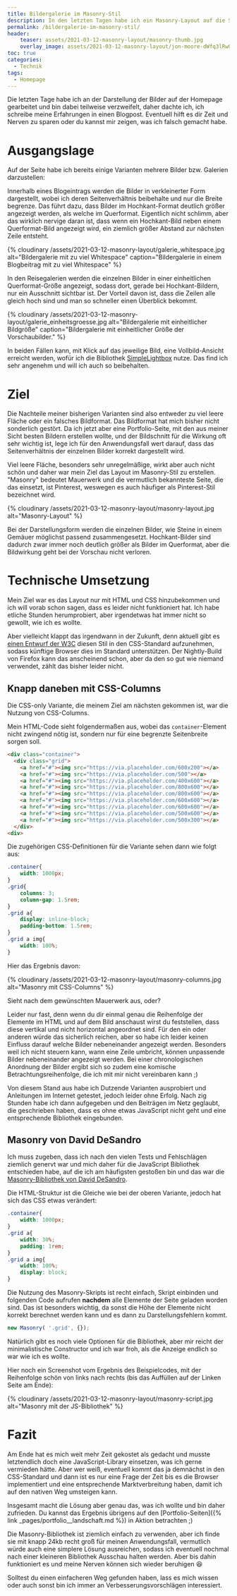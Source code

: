 ```yaml
---
title: Bildergalerie im Masonry-Stil
description: In den letzten Tagen habe ich ein Masonry-Layout auf die Seite eingebaut und hier schildere ich meine Fehlschläge und Lösung.
permalink: /bildergalerie-im-masonry-stil/
header:
    teaser: assets/2021-03-12-masonry-layout/masonry-thumb.jpg
    overlay_image: assets/2021-03-12-masonry-layout/jon-moore-dWfq3lRwGU8-unsplash.jpg
toc: true
categories:
  - Technik
tags:
  - Homepage
---
```


Die letzten Tage habe ich an der Darstellung der Bilder auf der Homepage gearbeitet und bin dabei teilweise verzweifelt, daher dachte ich, ich schreibe meine Erfahrungen in einen Blogpost. 
Eventuell hilft es dir Zeit und Nerven zu sparen oder du kannst mir zeigen, was ich falsch gemacht habe.

# Ausgangslage
Auf der Seite habe ich bereits einige Varianten mehrere Bilder bzw. Galerien darzustellen:

Innerhalb eines Blogeintrags werden die Bilder in verkleinerter Form dargestellt, wobei ich deren Seitenverhältnis beibehalte und nur die Breite begrenze. 
Das führt dazu, dass Bilder im Hochkant-Format deutlich größer angezeigt werden, als welche im Querformat. 
Eigentlich nicht schlimm, aber das wirklich nervige daran ist, dass wenn ein Hochkant-Bild neben einem Querformat-Bild angezeigt wird, ein ziemlich größer Abstand zur nächsten Zeile entsteht.

{% cloudinary /assets/2021-03-12-masonry-layout/galerie_whitespace.jpg alt="Bildergalerie mit zu viel Whitespace" caption="Bildergalerie in einem Blogbeitrag mit zu viel Whitespace" %}

In den Reisegalerien werden die einzelnen Bilder in einer einheitlichen Querformat-Größe angezeigt, sodass dort, gerade bei Hochkant-Bildern, nur ein Ausschnitt sichtbar ist. 
Der Vorteil davon ist, dass die Zeilen alle gleich hoch sind und man so schneller einen Überblick bekommt.

{% cloudinary /assets/2021-03-12-masonry-layout/galerie_einheitsgroesse.jpg alt="Bildergalerie mit einheitlicher Bildgröße" caption="Bildergalerie mit einheitlicher Größe der Vorschaubilder." %}

In beiden Fällen kann, mit Klick auf das jeweilige Bild, eine Vollbild-Ansicht erreicht werden, wofür ich die Bibliothek [SimpleLightbox](https://github.com/dbrekalo/simpleLightbox) nutze. 
Das find ich sehr angenehm und will ich auch so beibehalten.

# Ziel
Die Nachteile meiner bisherigen Varianten sind also entweder zu viel leere Fläche oder ein falsches Bildformat. 
Das Bildformat hat mich bisher nicht sonderlich gestört. Da ich jetzt aber eine Portfolio-Seite, 
mit den aus meiner Sicht besten Bildern erstellen wollte, und der Bildschnitt für die Wirkung oft sehr wichtig ist, 
lege ich für den Anwendungsfall wert darauf, dass das Seitenverhältnis der einzelnen Bilder korrekt dargestellt wird.

Viel leere Fläche, besonders sehr unregelmäßige, wirkt aber auch nicht schön und daher war mein Ziel das Layout im Masonry-Stil zu erstellen. 
"Masonry" bedeutet Mauerwerk und die vermutlich bekannteste Seite, die das einsetzt, ist Pinterest, weswegen es auch häufiger als Pinterest-Stil bezeichnet wird.

{% cloudinary /assets/2021-03-12-masonry-layout/masonry-layout.jpg alt="Masonry-Layout" %}

Bei der Darstellungsform werden die einzelnen Bilder, wie Steine in einem Gemäuer möglichst passend zusammengesetzt. 
Hochkant-Bilder sind dadurch zwar immer noch deutlich größer als Bilder im Querformat, aber die Bildwirkung geht bei der Vorschau nicht verloren.

# Technische Umsetzung
Mein Ziel war es das Layout nur mit HTML und CSS hinzubekommen und ich will vorab schon sagen, dass es leider nicht funktioniert hat. 
Ich habe etliche Stunden herumprobiert, aber irgendetwas hat immer nicht so gewollt, wie ich es wollte.

Aber vielleicht klappt das irgendwann in der Zukunft, denn aktuell gibt es [einen Entwurf der W3C](https://drafts.csswg.org/css-grid-3/) diesen Stil in den CSS-Standard aufzunehmen, 
sodass künftige Browser dies im Standard unterstützen. 
Der Nightly-Build von Firefox kann das anscheinend schon, aber da den so gut wie niemand verwendet, zählt das bisher leider nicht.

## Knapp daneben mit CSS-Columns
Die CSS-only Variante, die meinem Ziel am nächsten gekommen ist, war die Nutzung von CSS-Columns.

Mein HTML-Code sieht folgendermaßen aus, wobei das `container`-Element nicht zwingend nötig ist, sondern nur für eine begrenzte Seitenbreite sorgen soll.

```html
<div class="container">
  <div class="grid">
    <a href="#"><img src="https://via.placeholder.com/600x200"></a>
    <a href="#"><img src="https://via.placeholder.com/500"></a>
    <a href="#"><img src="https://via.placeholder.com/400x600"></a>
    <a href="#"><img src="https://via.placeholder.com/800x600"></a>
    <a href="#"><img src="https://via.placeholder.com/800x600"></a>
    <a href="#"><img src="https://via.placeholder.com/600x600"></a>
    <a href="#"><img src="https://via.placeholder.com/600x600"></a>
    <a href="#"><img src="https://via.placeholder.com/500x600"></a>
    <a href="#"><img src="https://via.placeholder.com/500x300"></a>
  </div>
<div>
```

Die zugehörigen CSS-Definitionen für die Variante sehen dann wie folgt aus:

```css
.container{
    width: 1000px;
}
.grid{
    columns: 3; 
    column-gap: 1.5rem;
}
.grid a{
    display: inline-block;
    padding-bottom: 1.5rem;
}
.grid a img{
    width: 100%;
}
```

Hier das Ergebnis davon:

{% cloudinary /assets/2021-03-12-masonry-layout/masonry-columns.jpg alt="Masonry mit CSS-Columns" %}

Sieht nach dem gewünschten Mauerwerk aus, oder?

Leider nur fast, denn wenn du dir einmal genau die Reihenfolge der Elemente im HTML und auf dem Bild anschaust wirst du feststellen, dass diese vertikal und nicht horizontal angeordnet sind. 
Für den ein oder anderen würde das sicherlich reichen, aber so habe ich leider keinen Einfluss darauf welche Bilder nebeneinander angezeigt werden. 
Besonders weil ich nicht steuern kann, wann eine Zeile umbricht, können unpassende Bilder nebeneinander angezeigt werden. 
Bei einer chronologischen Anordnung der Bilder ergibt sich so zudem eine komische Betrachtungsreihenfolge, die ich mit mir nicht vereinbaren kann ;)

Von diesem Stand aus habe ich Dutzende Varianten ausprobiert und Anleitungen im Internet getestet, jedoch leider ohne Erfolg. 
Nach zig Stunden habe ich dann aufgegeben und den Beiträgen im Netz geglaubt, die geschrieben haben, dass es ohne etwas JavaScript nicht geht und eine entsprechende Bibliothek eingebunden.

## Masonry von David DeSandro
Ich muss zugeben, dass ich nach den vielen Tests und Fehlschlägen ziemlich genervt war und mich daher für die JavaScript Bibliothek entschieden habe, 
auf die ich am häufigsten gestoßen bin und das war die [Masonry-Bibliothek von David DeSandro](https://masonry.desandro.com/).

Die HTML-Struktur ist die Gleiche wie bei der oberen Variante, jedoch hat sich das CSS etwas verändert:

```css
.container{
	width: 1000px;
}
.grid a{
	width: 30%;
	padding: 1rem;
}
.grid a img{
	width: 100%;
	display: block;
}
```

Die Nutzung des Masonry-Skripts ist recht einfach, Skript einbinden und folgenden Code aufrufen **nachdem** alle Elemente der Seite geladen worden sind. 
Das ist besonders wichtig, da sonst die Höhe der Elemente nicht korrekt berechnet werden kann und es dann zu Darstellungsfehlern kommt.

```jsx
new Masonry( '.grid', {});
```

Natürlich gibt es noch viele Optionen für die Bibliothek, aber mir reicht der minimalistische Constructor und ich war froh, als die Anzeige endlich so war wie ich es wollte.

Hier noch ein Screenshot vom Ergebnis des Beispielcodes, mit der Reihenfolge schön von links nach rechts (bis das Auffüllen auf der Linken Seite am Ende):

{% cloudinary /assets/2021-03-12-masonry-layout/masonry-script.jpg alt="Masonry mit der JS-Bibliothek" %}

# Fazit
Am Ende hat es mich weit mehr Zeit gekostet als gedacht und musste letztendlich doch eine JavaScript-Library einsetzen, was ich gerne vermieden hätte. 
Aber wer weiß, eventuell kommt das ja demnächst in den CSS-Standard und dann ist es nur eine Frage der Zeit bis es die Browser implementiert und eine entsprechende Marktverbreitung haben, damit ich auf den nativen Weg umsteigen kann.

Insgesamt macht die Lösung aber genau das, was ich wollte und bin daher zufrieden. 
Du kannst das Ergebnis übrigens auf den [Portfolio-Seiten]({% link _pages/portfolio__landschaft.md %}) in Aktion betrachten ;)

Die Masonry-Bibliothek ist ziemlich einfach zu verwenden, aber ich finde sie mit knapp 24kb recht groß für meinen Anwendungsfall, 
vermutlich würde auch eine simplere Lösung ausreichen, sodass ich eventuell nochmal nach einer kleineren Bibliothek Ausschau halten werden. 
Aber bis dahin funktioniert es und meine Nerven können sich wieder beruhigen 😆

Solltest du einen einfacheren Weg gefunden haben, lass es mich wissen oder auch sonst bin ich immer an Verbesserungsvorschlägen interessiert.